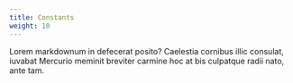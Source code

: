 ```yaml
---
title: Constants
weight: 10
---
```


Lorem markdownum in defecerat posito? Caelestia cornibus illic consulat, iuvabat
Mercurio meminit breviter carmine hoc at bis culpatque radii nato, ante tam.

